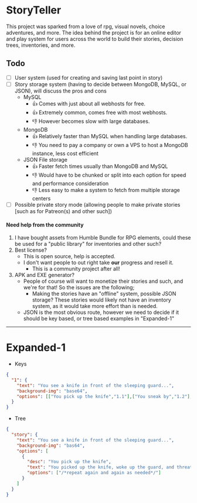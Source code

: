 # StoryTeller
This project was sparked from a love of rpg, visual novels, choice adventures, and more.
The idea behind the project is for an online editor and play system for users across the world to build their stories, decision trees, inventories, and more.

## Todo
- [ ] User system (used for creating and saving last point in story)
- [ ] Story storage system (having to decide between MongoDB, MySQL, or JSON), will discuss the pros and cons
    - MySQL
        - 👍 Comes with just about all webhosts for free.
        - 👍 Extremely common, comes free with most webhosts.
        - 👎 However becomes slow with large databases.
    - MongoDB
        - 👍 Relatively faster than MySQL when handling large databases.
        - 👎 You need to pay a company or own a VPS to host a MongoDB instance, less cost efficient
    - JSON File storage
        - 👍 Faster fetch times usually than MongoDB and MySQL
        - 👎 Would have to be chunked or split into each option for speed and performance consideration
        - 👎 Less easy to make a system to fetch from multiple storage centers
- [ ] Possible private story mode (allowing people to make private stories [such as for Patreon(s) and other such])

#### Need help from the community
1. I have bought assets from Humble Bundle for RPG elements, could these be used for a "public library" for inventories and other such?
2. Best license?
    - This is open source, help is accepted.
    - I don't want people to out right take **our** progress and resell it.
        - This is a community project after all!
3. APK and EXE generator?
    - People of course will want to monetize their stories and such, and we're for that! So the issues are the following;
        - Making the stories have an "offline" system, possible JSON storage? These stories would likely not have an inventory system, as it would take more effort than is needed.
    - JSON is the most obvious route, however we need to decide if it should be key based, or tree based examples in "Expanded-1"
    
------
# Expanded-1
- Keys
```json
{
  "1": {
    "text": "You see a knife in front of the sleeping guard...",
    "background-img": "base64",
    "options": [["You pick up the knife","1.1"],["You sneak by","1.2"],["You go back to your cell","1.3"]]
  }
}
```
- Tree
```json
{
  "story": {
    "text": "You see a knife in front of the sleeping guard...",
    "background-img": "bas64",
    "options": [
      {
        "desc": "You pick up the knife",
        "text": "You picked up the knife, woke up the guard, and threatened them to let you out",
        "options": ["/*repeat again and again as needed*/"]
      }
    ]
  }
}
```